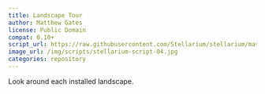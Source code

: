 ```yaml
---
title: Landscape Tour
author: Matthew Gates
license: Public Domain
compat: 0.10+
script_url: https://raw.githubusercontent.com/Stellarium/stellarium/master/scripts/landscapes.ssc
image_url: /img/scripts/stellarium-script-04.jpg
categories: repository
---
```

Look around each installed landscape.